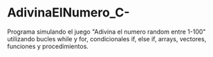 # AdivinaElNumero_C-
Programa simulando el juego "Adivina el numero random entre 1-100" utilizando bucles while y for, condicionales if, else if, arrays, vectores, funciones y procedimientos.
